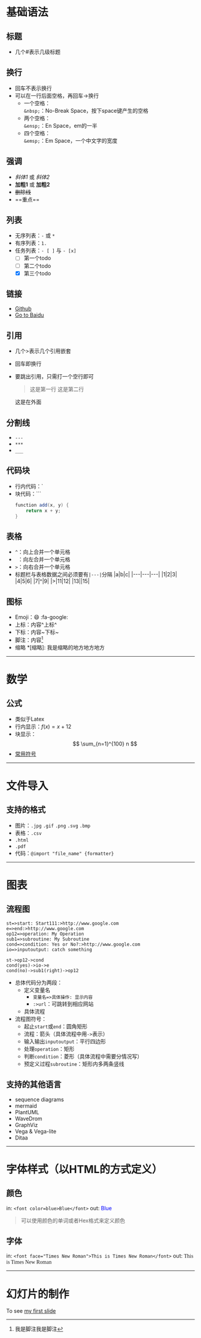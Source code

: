 # 基础语法
## 标题
- 几个#表示几级标题
## 换行
- 回车不表示换行
- 可以在一行后面空格，再回车->换行
    - 一个空格：  
        `&nbsp;`：No-Break Space，按下space键产生的空格
    - 两个空格：  
        `&ensp;`：En Space，em的一半
    - 四个空格：  
        `&emsp;`：Em Space，一个中文字的宽度
## 强调
- *斜体1* 或 _斜体2_
- **加粗1** 或 __加粗2__
- ~~删除线~~
- ==重点==
## 列表
- 无序列表：`-` 或 `*`
- 有序列表：`1. `
- 任务列表：`- [ ]` 与 `- [x]`
    - [ ] 第一个todo
    - [ ] 第二个todo
    - [x] 第三个todo
## 链接
- [Github](http://github.com)
- [Go to Baidu](https://www.baidu.com)
## 引用
- 几个>表示几个引用嵌套
- 回车即换行
- 要跳出引用，只需打一个空行即可
    > 这是第一行
    这是第二行

    这是在外面
## 分割线
- `---`
- `***`
- `___`
## 代码块
- 行内代码：`
- 块代码：```
    ``` java {.line-numbers}
    function add(x, y) {
        return x + y;
    }
    ```
## 表格
- `^`：向上合并一个单元格
- ` `：向左合并一个单元格
- `>`：向右合并一个单元格
- 标题栏与表格数据之间必须要有`|---|`分隔
    |a|b|c|
    |---|---|---|
    |1|2|3|
    |4|5|6|
    |7|^|9|
    |>|11|12|
    |13||15|
## 图标
- Emoji：:smile: :fa-google:
- 上标：内容^上标^
- 下标：内容~下标~
- 脚注：内容[^脚注]
    [^脚注]: 我是脚注我是脚注
- 缩略
    *[缩略]: 我是缩略的地方地方地方

---

# 数学
## 公式
- 类似于Latex
- 行内显示：$f(x)=x+12$
- 块显示：
    $$
    \sum_{n=1}^{100} n
    $$
- [常用符号](https://blog.csdn.net/u013914471/article/details/82973812)

---

# 文件导入
## 支持的格式
- 图片：`.jpg` `.gif` `.png` `.svg` `.bmp`
- 表格：`.csv`
- `.html`
- `.pdf`
- 代码：`@import "file_name" {formatter}`

---

# 图表
## 流程图
```flow
st=>start: Start111:>http://www.google.com
e=>end:>http://www.google.com
op12=>operation: My Operation
sub1=>subroutine: My Subroutine
cond=>condition: Yes or No?:>http://www.google.com
io=>inputoutput: catch something

st->op12->cond
cond(yes)->io->e
cond(no)->sub1(right)->op12
```
- 总体代码分为两段：
    - 定义变量名
        - `变量名=>具体操作: 显示内容`
        - `:>url`：可跳转到相应网站
    - 具体流程
- 流程图符号：
    - 起止`start`或`end`：圆角矩形
    - 流程：箭头（具体流程中用`->`表示）
    - 输入输出`inputoutput`：平行四边形
    - 处理`operation`：矩形
    - 判断`condition`：菱形（具体流程中需要分情况写）
    - 预定义过程`subroutine`：矩形内多两条竖线
## 支持的其他语言
- sequence diagrams
- mermaid
- PlantUML
- WaveDrom
- GraphViz
- Vega & Vega-lite
- Ditaa

---

# 字体样式（以HTML的方式定义）
## 颜色
in: `<font color=blue>Blue</font>`
out: <font color=blue>Blue</font>
> 可以使用颜色的单词或者Hex格式来定义颜色
## 字体
in: `<font face="Times New Roman">This is Times New Roman</font>`
out: <font face="Times New Roman">This is Times New Roman</font>

---

# 幻灯片的制作
To see [my first slide](res/toHelloSlide.md)